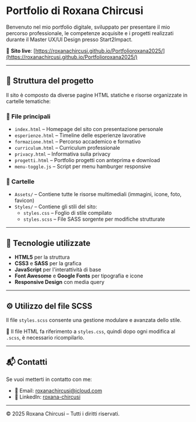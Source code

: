 # Portfolio di Roxana Chircusi

Benvenuto nel mio portfolio digitale, sviluppato per presentare il mio percorso professionale, le competenze acquisite e i progetti realizzati durante il Master UX/UI Design presso Start2Impact.

🔗 **Sito live**: [https://roxanachircusi.github.io/Portfolioroxana2025/](https://roxanachircusi.github.io/Portfolioroxana2025/)

---

## 📂 Struttura del progetto

Il sito è composto da diverse pagine HTML statiche e risorse organizzate in cartelle tematiche:

### 📄 File principali

- `index.html` – Homepage del sito con presentazione personale
- `esperienze.html` – Timeline delle esperienze lavorative
- `formazione.html` – Percorso accademico e formativo
- `curriculum.html` – Curriculum professionale
- `privacy.html` – Informativa sulla privacy
- `progetti.html` – Portfolio progetti con anteprima e download
- `menu-toggle.js` – Script per menu hamburger responsive

### 📁 Cartelle

- `Assets/` – Contiene tutte le risorse multimediali (immagini, icone, foto, favicon)
- `Styles/` – Contiene gli stili del sito:
  - `styles.css` – Foglio di stile compilato
  - `styles.scss` – File SASS sorgente per modifiche strutturate

---

## 🎨 Tecnologie utilizzate

- **HTML5** per la struttura
- **CSS3** e **SASS** per la grafica
- **JavaScript** per l'interattività di base
- **Font Awesome** e **Google Fonts** per tipografia e icone
- **Responsive Design** con media query

---

## ⚙️ Utilizzo del file SCSS

Il file `styles.scss` consente una gestione modulare e avanzata dello stile.

📌 Il file HTML fa riferimento a `styles.css`, quindi dopo ogni modifica al `.scss`, è necessario ricompilarlo.

---

## 📬 Contatti

Se vuoi metterti in contatto con me:

- 📧 Email: [roxanachircusi@icloud.com](mailto:roxanachircusi@icloud.com)
- 💼 LinkedIn: [roxana-chircusi](https://www.linkedin.com/in/roxana-chircusi-b26885238/)

---

© 2025 Roxana Chircusi – Tutti i diritti riservati.